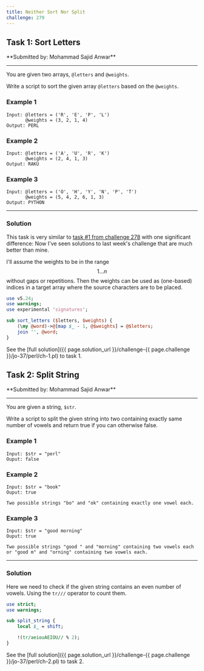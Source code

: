```yaml
---
title: Neither Sort Nor Split
challenge: 279
---
```

<h2 id="task-1">
Task 1: Sort Letters
</h2>
**Submitted by: Mohammad Sajid Anwar**

---
You are given two arrays, `@letters` and `@weights`.

Write a script to sort the given array `@letters` based on the `@weights`.

### Example 1
```
Input: @letters = ('R', 'E', 'P', 'L')
       @weights = (3, 2, 1, 4)
Output: PERL
```
### Example 2
```
Input: @letters = ('A', 'U', 'R', 'K')
       @weights = (2, 4, 1, 3)
Output: RAKU
```
### Example 3
```
Input: @letters = ('O', 'H', 'Y', 'N', 'P', 'T')
       @weights = (5, 4, 2, 6, 1, 3)
Output: PYTHON
```
---
### Solution
This task is very similar to [task #1 from challenge 278](/the-bears-den/2024/07/19/ch-278.html#task-1) with one significant difference:
Now I've seen solutions to last week's challenge that are much better than mine.

I'll assume the weights to be in the range $$1 \ldots n$$ without gaps or repetitions.
Then the weights can be used as (one-based) indices in a target array where the source characters are to be placed.

```perl
use v5.24;
use warnings;
use experimental 'signatures';

sub sort_letters ($letters, $weights) {
    (\my @word)->@[map $_ - 1, @$weights] = @$letters;
    join '', @word;
}
```

See the [full solution]({{ page.solution_url }}/challenge-{{ page.challenge }}/jo-37/perl/ch-1.pl) to task 1.
<h2 id="task-2">
Task 2: Split String
</h2>
**Submitted by: Mohammad Sajid Anwar**

---
You are given a string, `$str`.

Write a script to split the given string into two containing exactly same number of vowels and return true if you can otherwise false.

### Example 1
```
Input: $str = "perl"
Ouput: false
```
### Example 2
```
Input: $str = "book"
Ouput: true

Two possible strings "bo" and "ok" containing exactly one vowel each.
```
### Example 3
```
Input: $str = "good morning"
Ouput: true

Two possible strings "good " and "morning" containing two vowels each or "good m" and "orning" containing two vowels each.
```
---
### Solution
Here we need to check if the given string contains an even number of vowels.
Using the `tr///` operator to count them.

```perl
use strict;
use warnings;

sub split_string {
    local $_ = shift;

    !(tr/aeiouAEIOU// % 2);
}
```
See the [full solution]({{ page.solution_url }}/challenge-{{ page.challenge }}/jo-37/perl/ch-2.pl) to task 2.
